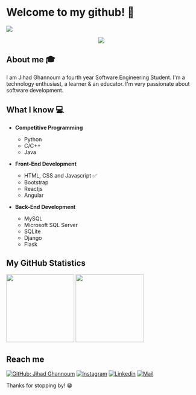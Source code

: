 # Welcome to my github! 👋

<div>
     <img src="https://images.pexels.com/photos/4709286/pexels-photo-4709286.jpeg?auto=compress&cs=tinysrgb&dpr=2&h=650&w=940">
</div>
<!-- visitor counter -->

<p align="center"> 
     <img src="https://profile-counter.glitch.me/Ghannoum99/count.svg" />
</p>

## About me :mortar_board:
I am Jihad Ghannoum a fourth year Software Engineering Student. I'm a technology enthusiast, a learner & an educator. I'm very passionate about software development.


## What I know :computer:
- **Competitive Programming**
	- Python
	- C/C++
	- Java
	 
- **Front-End Development**
	- HTML, CSS and Javascript :white_check_mark:
	- Bootstrap
	- Reactjs
	- Angular

- **Back-End Development**
	- MySQL
	- Microsoft SQL Server
	- SQLite
	- Django
	- Flask


## My GitHub Statistics
<p>
<!-- GitHub Stats -->
<img height="180em" src="https://github-readme-stats.vercel.app/api?username=Ghannoum99&show_icons=true&theme=radical" />

<img height="180em" src="https://github-readme-stats.vercel.app/api/top-langs/?username=Ghannoum99&exclude_repo=KNN-Image-Classification&show_icons=true&hide_border=true&layout=compact&langs_count=8"/>
</p>



## Reach me 
[![GitHub: Jihad Ghannoum](https://img.shields.io/github/followers/Ghannoum99?label=Ghannoum99&style=social)](https://github.com/Ghannoum99)
[![Instagram](https://img.shields.io/badge/-@gh_jihad-red?style=flat-square&logo=instagram&logoColor=white&link=https://www.instagram.com/gh_jihad/)](https://www.instagram.com/gh_jihad/)
[![Linkedin](https://img.shields.io/badge/-Jihad%20Ghannoum-blue?style=flat-square&logo=linkedin&logoColor=white&link=https://www.linkedin.com/in/jihad-ghannoum/)](https://www.linkedin.com/in/jihad-ghannoum/)
[![Mail](https://img.shields.io/badge/-ghannoumjihad59@gmail.com-gray?style=flat-square&logo=gmail&logoColor=red&link=https://www.linkedin.com/in/jihad-ghannoum/)](mailto:ghannoumjihad59@gmail.com)


Thanks for stopping by! 😁

